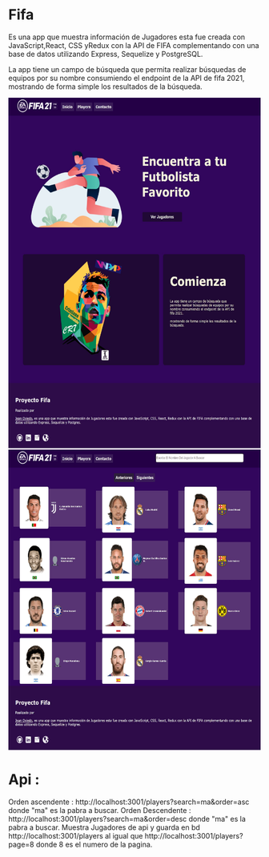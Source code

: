 # Fifa
Es una app que muestra información de Jugadores esta fue creada con JavaScript,React, CSS yRedux con la API de FIFA complementando con una base de datos utilizando Express, Sequelize y PostgreSQL.

La app tiene un campo de búsqueda que permita realizar búsquedas de equipos por su nombre consumiendo el endpoint de la API de fifa 2021, mostrando de forma simple los resultados de la búsqueda.

  <img height="700" src="https://github.com/JeanOviedo/Fifa/blob/main/Client/src/Icos/dise-min.png?raw=true" />
 <img height="600" src="https://github.com/JeanOviedo/Fifa/blob/main/Client/src/Icos/dise2-min.png?raw=true" />
 
 # Api : 
 Orden ascendente : http://localhost:3001/players?search=ma&order=asc  donde "ma" es la pabra a buscar. 
 Orden Descendente  : http://localhost:3001/players?search=ma&order=desc  donde "ma" es la pabra a buscar. 
 Muestra Jugadores de api y guarda en bd http://localhost:3001/players al igual que http://localhost:3001/players?page=8 donde 8 es el numero de la pagina.


